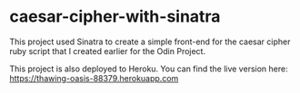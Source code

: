 # caesar-cipher-with-sinatra

This project used Sinatra to create a simple front-end for the caesar cipher ruby script that I created earlier for the Odin Project.  

This project is also deployed to Heroku.  You can find the live version here:
https://thawing-oasis-88379.herokuapp.com
